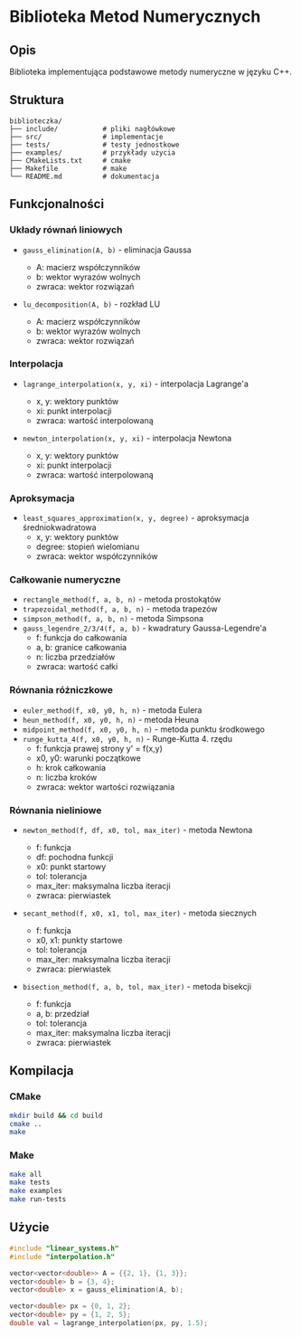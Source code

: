 # Biblioteka Metod Numerycznych

## Opis
Biblioteka implementująca podstawowe metody numeryczne w języku C++.

## Struktura
```
biblioteczka/
├── include/           # pliki nagłówkowe
├── src/               # implementacje
├── tests/             # testy jednostkowe
├── examples/          # przykłady użycia
├── CMakeLists.txt     # cmake
├── Makefile           # make
└── README.md          # dokumentacja
```

## Funkcjonalności

### Układy równań liniowych
- `gauss_elimination(A, b)` - eliminacja Gaussa
  - A: macierz współczynników
  - b: wektor wyrazów wolnych
  - zwraca: wektor rozwiązań

- `lu_decomposition(A, b)` - rozkład LU
  - A: macierz współczynników
  - b: wektor wyrazów wolnych
  - zwraca: wektor rozwiązań

### Interpolacja
- `lagrange_interpolation(x, y, xi)` - interpolacja Lagrange'a
  - x, y: wektory punktów
  - xi: punkt interpolacji
  - zwraca: wartość interpolowaną

- `newton_interpolation(x, y, xi)` - interpolacja Newtona
  - x, y: wektory punktów
  - xi: punkt interpolacji
  - zwraca: wartość interpolowaną

### Aproksymacja
- `least_squares_approximation(x, y, degree)` - aproksymacja średniokwadratowa
  - x, y: wektory punktów
  - degree: stopień wielomianu
  - zwraca: wektor współczynników

### Całkowanie numeryczne
- `rectangle_method(f, a, b, n)` - metoda prostokątów
- `trapezoidal_method(f, a, b, n)` - metoda trapezów
- `simpson_method(f, a, b, n)` - metoda Simpsona
- `gauss_legendre_2/3/4(f, a, b)` - kwadratury Gaussa-Legendre'a
  - f: funkcja do całkowania
  - a, b: granice całkowania
  - n: liczba przedziałów
  - zwraca: wartość całki

### Równania różniczkowe
- `euler_method(f, x0, y0, h, n)` - metoda Eulera
- `heun_method(f, x0, y0, h, n)` - metoda Heuna
- `midpoint_method(f, x0, y0, h, n)` - metoda punktu środkowego
- `runge_kutta_4(f, x0, y0, h, n)` - Runge-Kutta 4. rzędu
  - f: funkcja prawej strony y' = f(x,y)
  - x0, y0: warunki początkowe
  - h: krok całkowania
  - n: liczba kroków
  - zwraca: wektor wartości rozwiązania

### Równania nieliniowe
- `newton_method(f, df, x0, tol, max_iter)` - metoda Newtona
  - f: funkcja
  - df: pochodna funkcji
  - x0: punkt startowy
  - tol: tolerancja
  - max_iter: maksymalna liczba iteracji
  - zwraca: pierwiastek

- `secant_method(f, x0, x1, tol, max_iter)` - metoda siecznych
  - f: funkcja
  - x0, x1: punkty startowe
  - tol: tolerancja
  - max_iter: maksymalna liczba iteracji
  - zwraca: pierwiastek

- `bisection_method(f, a, b, tol, max_iter)` - metoda bisekcji
  - f: funkcja
  - a, b: przedział
  - tol: tolerancja
  - max_iter: maksymalna liczba iteracji
  - zwraca: pierwiastek

## Kompilacja

### CMake
```bash
mkdir build && cd build
cmake ..
make
```

### Make
```bash
make all
make tests
make examples
make run-tests
```

## Użycie
```cpp
#include "linear_systems.h"
#include "interpolation.h"

vector<vector<double>> A = {{2, 1}, {1, 3}};
vector<double> b = {3, 4};
vector<double> x = gauss_elimination(A, b);

vector<double> px = {0, 1, 2};
vector<double> py = {1, 2, 5};
double val = lagrange_interpolation(px, py, 1.5);
```
